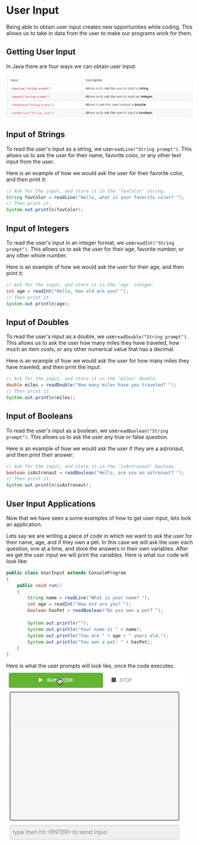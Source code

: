 # User Input

Being able to obtain user input creates new opportunities while coding. This allows us to take in data from the user to make our programs work for them.

## Getting User Input

In Java there are four ways we can obtain user input:

!["User Input Table"](../static/basicJava/basic_java_user_input_table.png "User Input Table")

## Input of Strings

To read the user's input as a string, we use``readLine("String prompt")``. This allows us to ask the user for their name, favorite color, or any other text input from the user.

Here is an example of how we would ask the user for their favorite color, and then print it:

```java
// Ask for the input, and store it in the 'favColor' string.
String favColor = readLine("Hello, what is your favorite color? ");
// Then print it.
System.out.println(favColor);
```

## Input of Integers

To read the user's input in an integer format, we use``readInt("String prompt")``. This allows us to ask the user for their age, favorite number, or any other whole number. 

Here is an example of how we would ask the user for their age, and then print it:

```java
// Ask for the input, and store it in the 'age' integer.
int age = readInt("Hello, how old are you? ");
// Then print it.
System.out.println(age);
```

## Input of Doubles

To read the user's input as a double, we use``readDouble("String prompt")``. This allows us to ask the user how many miles they have traveled, how much an item costs, or any other numerical value that has a decimal.

Here is an example of how we would ask the user for how many miles they have traveled, and then print the input:

```java
// Ask for the input, and store it in the 'miles' double.
double miles = readDouble("How many miles have you traveled? ");
// Then print it.
System.out.println(miles);
```

## Input of Booleans

To read the user's input as a boolean, we use``readBoolean("String prompt")``. This allows us to ask the user any true or false question.

Here is an example of how we would ask the user if they are a astronaut, and then print their answer:

```java
// Ask for the input, and store it in the 'isAstronaut' boolean.
boolean isAstronaut = readBoolean("Hello, are you an astronaut? ");
// Then print it.
System.out.println(isAstronaut);
```

## User Input Applications

Now that we have seen a some examples of how to get user input, lets look an application.

Lets say we are writing a piece of code in which we want to ask the user for their name, age, and if they own a pet. In this case we will ask the user each question, one at a time, and store the answers in their own variables. After we get the user input we will print the variables. Here is what our code will look like:

```Java
public class UserInput extends ConsoleProgram
{
    public void run()
    {
        String name = readLine("What is your name? ");
        int age = readInt("How old are you? ");
        boolean hasPet = readBoolean("Do you own a pet? ");
        
        System.out.println("");
        System.out.println("Your name is " + name);
        System.out.println("You are " + age + " years old.");
        System.out.println("You own a pet: " + hasPet);
    }
}
```

Here is what the user prompts will look like, once the code executes:
!["User Input Example"](../static/basicJava/basic_java_user_input_main_example.gif "User Input Example")

<!-- 
# Practice Questions
---
<p> 1) Which will we use to ask the user a true or false question?</p>
- [x] ``` readBoolean(string); ```
- [ ] ``` readInt(string); ```
- [ ] ``` readLine(string); ```
- [ ] ``` readDouble(string); ```
 
> This is the correct answer!

> Almost! Remember, ``readInt(string);`` asks for a whole number value.

> Super close! While the user can input "true" or "false" with ``readLine(string);``, you are assigning the variable a string type. Because of this you can't use a ``readLine(string);`` input as a boolean.

> Almost! Remember, ``readDouble(string);`` asks the user for a decimal number value.


---
2) Consider the following piece of code:

```Java
public class UserInput extends ConsoleProgram
{
    public void run()
    {
        double userName = readDouble("What is your name? ");
        
        System.out.println("");
        System.out.println("Your name is " + userName);
    }
}
```
<p> Does the above code correctly ask the user for their name?</p>
- [ ] yes.
- [x] no.

> Almost! Remember, ``readDouble(string)`` asks the user for a decimal number input. We want to ask the user to input a string.

> Correct! This program is asking the user for a decimal number, when we want to ask the user for a string.
-->
